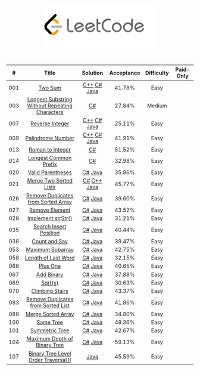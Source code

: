 <p align="center"><img width="300" src="https://raw.githubusercontent.com/ZhaoxiZhang/LeetCodeCrawler/master/pictures/site-logo.png"></p>

<p align="center">
    <img src="https://img.shields.io/badge/25/995-Solved/Total-blue.svg" alt="">
    <img src="https://img.shields.io/badge/Easy-24-green.svg" alt="">
    <img src="https://img.shields.io/badge/Medium-1-orange.svg" alt="">
    <img src="https://img.shields.io/badge/Hard-0-red.svg" alt="">
</p>

| # | Title | Solution | Acceptance | Difficulty | Paid-Only
|:--:|:-----:|:---------:|:----:|:----:|:----:|
| 001 | [Two Sum](./001.two-sum/two-sum.md) | [C++](./001.two-sum/two-sum.cpp) [C#](./001.two-sum/two-sum.cs) [Java](./001.two-sum/two-sum.java)  | 41.78% | Easy |   |
| 003 | [Longest Substring Without Repeating Characters](./003.longest-substring-without-repeating-characters/longest-substring-without-repeating-characters.md) | [C#](./003.longest-substring-without-repeating-characters/longest-substring-without-repeating-characters.cs)  | 27.84% | Medium |   |
| 007 | [Reverse Integer](./007.reverse-integer/reverse-integer.md) | [C++](./007.reverse-integer/reverse-integer.cpp) [C#](./007.reverse-integer/reverse-integer.cs) [Java](./007.reverse-integer/reverse-integer.java)  | 25.11% | Easy |   |
| 009 | [Palindrome Number](./009.palindrome-number/palindrome-number.md) | [C++](./009.palindrome-number/palindrome-number.cpp) [C#](./009.palindrome-number/palindrome-number.cs) [Java](./009.palindrome-number/palindrome-number.java)  | 41.91% | Easy |   |
| 013 | [Roman to Integer](./013.roman-to-integer/roman-to-integer.md) | [C#](./013.roman-to-integer/roman-to-integer.cs)  | 51.52% | Easy |   |
| 014 | [Longest Common Prefix](./014.longest-common-prefix/longest-common-prefix.md) | [C#](./014.longest-common-prefix/longest-common-prefix.cs)  | 32.98% | Easy |   |
| 020 | [Valid Parentheses](./020.valid-parentheses/valid-parentheses.md) | [C#](./020.valid-parentheses/valid-parentheses.cs) [Java](./020.valid-parentheses/valid-parentheses.java)  | 35.86% | Easy |   |
| 021 | [Merge Two Sorted Lists](./021.merge-two-sorted-lists/merge-two-sorted-lists.md) | [C#](./021.merge-two-sorted-lists/merge-two-sorted-lists.cs) [C++](./021.merge-two-sorted-lists/merge-two-sorted-lists.cpp) [Java](./021.merge-two-sorted-lists/merge-two-sorted-lists.java)  | 45.77% | Easy |   |
| 026 | [Remove Duplicates from Sorted Array](./026.remove-duplicates-from-sorted-array/remove-duplicates-from-sorted-array.md) | [C#](./026.remove-duplicates-from-sorted-array/remove-duplicates-from-sorted-array.cs) [Java](./026.remove-duplicates-from-sorted-array/remove-duplicates-from-sorted-array.java)  | 39.60% | Easy |   |
| 027 | [Remove Element](./027.remove-element/remove-element.md) | [C#](./027.remove-element/remove-element.cs) [Java](./027.remove-element/remove-element.java)  | 43.52% | Easy |   |
| 028 | [Implement strStr()](./028.implement-strstr/implement-strstr.md) | [C#](./028.implement-strstr/implement-strstr.cs) [Java](./028.implement-strstr/implement-strstr.java)  | 31.21% | Easy |   |
| 035 | [Search Insert Position](./035.search-insert-position/search-insert-position.md) | [C#](./035.search-insert-position/search-insert-position.cs) [Java](./035.search-insert-position/search-insert-position.java)  | 40.44% | Easy |   |
| 038 | [Count and Say](./038.count-and-say/count-and-say.md) | [C#](./038.count-and-say/count-and-say.cs) [Java](./038.count-and-say/count-and-say.java)  | 39.47% | Easy |   |
| 053 | [Maximum Subarray](./053.maximum-subarray/maximum-subarray.md) | [C#](./053.maximum-subarray/maximum-subarray.cs) [Java](./053.maximum-subarray/maximum-subarray.java)  | 42.75% | Easy |   |
| 058 | [Length of Last Word](./058.length-of-last-word/length-of-last-word.md) | [C#](./058.length-of-last-word/length-of-last-word.cs) [Java](./058.length-of-last-word/length-of-last-word.java)  | 32.15% | Easy |   |
| 066 | [Plus One](./066.plus-one/plus-one.md) | [C#](./066.plus-one/plus-one.cs) [Java](./066.plus-one/plus-one.java)  | 40.65% | Easy |   |
| 067 | [Add Binary](./067.add-binary/add-binary.md) | [C#](./067.add-binary/add-binary.cs) [Java](./067.add-binary/add-binary.java)  | 37.88% | Easy |   |
| 069 | [Sqrt(x)](./069.sqrtx/sqrtx.md) | [C#](./069.sqrtx/sqrtx.cs) [Java](./069.sqrtx/sqrtx.java)  | 30.63% | Easy |   |
| 070 | [Climbing Stairs](./070.climbing-stairs/climbing-stairs.md) | [C#](./070.climbing-stairs/climbing-stairs.cs) [Java](./070.climbing-stairs/climbing-stairs.java)  | 43.37% | Easy |   |
| 083 | [Remove Duplicates from Sorted List](./083.remove-duplicates-from-sorted-list/remove-duplicates-from-sorted-list.md) | [C#](./083.remove-duplicates-from-sorted-list/remove-duplicates-from-sorted-list.cs) [Java](./083.remove-duplicates-from-sorted-list/remove-duplicates-from-sorted-list.java)  | 41.86% | Easy |   |
| 088 | [Merge Sorted Array](./088.merge-sorted-array/merge-sorted-array.md) | [C#](./088.merge-sorted-array/merge-sorted-array.cs) [Java](./088.merge-sorted-array/merge-sorted-array.java)  | 34.80% | Easy |   |
| 100 | [Same Tree](./100.same-tree/same-tree.md) | [C#](./100.same-tree/same-tree.cs) [Java](./100.same-tree/same-tree.java)  | 49.36% | Easy |   |
| 101 | [Symmetric Tree](./101.symmetric-tree/symmetric-tree.md) | [C#](./101.symmetric-tree/symmetric-tree.cs) [Java](./101.symmetric-tree/symmetric-tree.java)  | 42.67% | Easy |   |
| 104 | [Maximum Depth of Binary Tree](./104.maximum-depth-of-binary-tree/maximum-depth-of-binary-tree.md) | [C#](./104.maximum-depth-of-binary-tree/maximum-depth-of-binary-tree.cs) [Java](./104.maximum-depth-of-binary-tree/maximum-depth-of-binary-tree.java)  | 59.13% | Easy |   |
| 107 | [Binary Tree Level Order Traversal II](./107.binary-tree-level-order-traversal-ii/binary-tree-level-order-traversal-ii.md) | [Java](./107.binary-tree-level-order-traversal-ii/binary-tree-level-order-traversal-ii.java)  | 45.59% | Easy |   |

